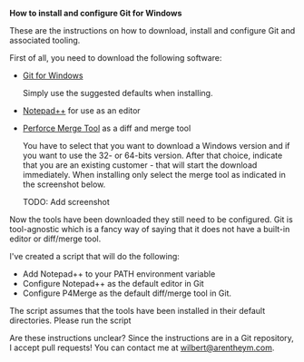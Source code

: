 ****How to install and configure Git for Windows****

These are the instructions on how to download, install and configure Git and associated tooling.

First of all, you need to download the following software:

* [Git for Windows](https://git-scm.com/download/win)

  Simply use the suggested defaults when installing.

* [Notepad++](https://notepad-plus-plus.org/download) for use as an editor
* [Perforce Merge Tool](https://www.perforce.com/downloads/visual-merge-tool) as a diff and merge tool

  You have to select that you want to download a Windows version and if you want to use the 32- or 64-bits version. After that choice, indicate that you are an existing customer - that will start the download immediately. When installing only select the merge tool as indicated in the screenshot below.

  TODO: Add screenshot


Now the tools have been downloaded they still need to be configured. Git is tool-agnostic which is a fancy way of saying that it does not have a built-in editor or diff/merge tool. 

I've created a script that will do the following:

* Add Notepad++ to your PATH environment variable
* Configure Notepad++ as the default editor in Git
* Configure P4Merge as the default diff/merge tool in Git.

The script assumes that the tools have been installed in their default directories. Please run the script 


Are these instructions unclear? Since the instructions are in a Git repository, I accept pull requests! You can contact me at wilbert@arentheym.com.

